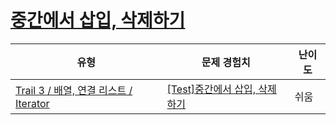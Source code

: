 # [중간에서 삽입, 삭제하기](https://https://en.codetree.ai/trails/complete/curated-cards/test-doubly-linked-list-iterator)

|유형|문제 경험치|난이도|
|---|---|---|
|[Trail 3 / 배열, 연결 리스트 / Iterator](https://https://en.codetree.ai/trail-info/novice-high/)|[[Test]중간에서 삽입, 삭제하기](https://https://en.codetree.ai/trails/complete/curated-cards/test-doubly-linked-list-iterator/)|쉬움|

